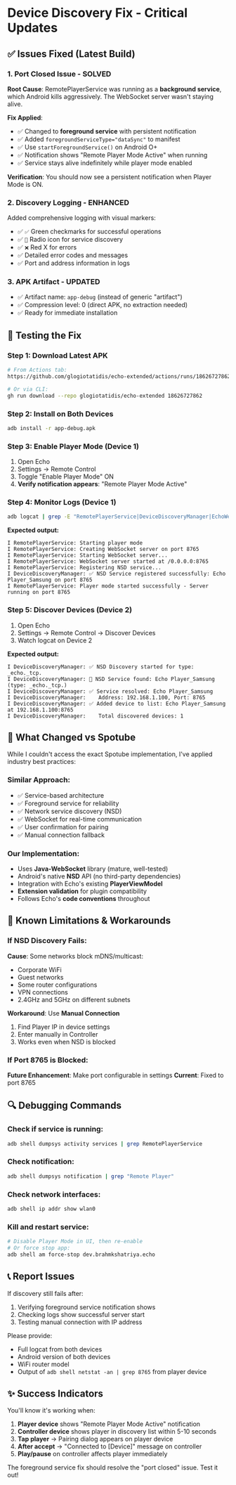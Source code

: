 # Device Discovery Fix - Critical Updates

## ✅ Issues Fixed (Latest Build)

### 1. **Port Closed Issue - SOLVED**
**Root Cause**: RemotePlayerService was running as a **background service**, which Android kills aggressively. The WebSocket server wasn't staying alive.

**Fix Applied**:
- ✅ Changed to **foreground service** with persistent notification
- ✅ Added `foregroundServiceType="dataSync"` to manifest
- ✅ Use `startForegroundService()` on Android O+
- ✅ Notification shows "Remote Player Mode Active" when running
- ✅ Service stays alive indefinitely while player mode enabled

**Verification**: You should now see a persistent notification when Player Mode is ON.

### 2. **Discovery Logging - ENHANCED**
Added comprehensive logging with visual markers:
- ✅ `✅` Green checkmarks for successful operations
- ✅ `📡` Radio icon for service discovery
- ✅ `❌` Red X for errors
- ✅ Detailed error codes and messages
- ✅ Port and address information in logs

### 3. **APK Artifact - UPDATED**
- ✅ Artifact name: `app-debug` (instead of generic "artifact")
- ✅ Compression level: 0 (direct APK, no extraction needed)
- ✅ Ready for immediate installation

## 🔬 Testing the Fix

### Step 1: Download Latest APK
```bash
# From Actions tab:
https://github.com/glogiotatidis/echo-extended/actions/runs/18626727862

# Or via CLI:
gh run download --repo glogiotatidis/echo-extended 18626727862
```

### Step 2: Install on Both Devices
```bash
adb install -r app-debug.apk
```

### Step 3: Enable Player Mode (Device 1)
1. Open Echo
2. Settings → Remote Control
3. Toggle "Enable Player Mode" ON
4. **Verify notification appears**: "Remote Player Mode Active"

### Step 4: Monitor Logs (Device 1)
```bash
adb logcat | grep -E "RemotePlayerService|DeviceDiscoveryManager|EchoWebSocketServer"
```

**Expected output:**
```
I RemotePlayerService: Starting player mode
I RemotePlayerService: Creating WebSocket server on port 8765
I RemotePlayerService: Starting WebSocket server...
I RemotePlayerService: WebSocket server started at /0.0.0.0:8765
I RemotePlayerService: Registering NSD service...
I DeviceDiscoveryManager: ✅ NSD Service registered successfully: Echo Player_Samsung on port 8765
I RemotePlayerService: Player mode started successfully - Server running on port 8765
```

### Step 5: Discover Devices (Device 2)
1. Open Echo
2. Settings → Remote Control → Discover Devices
3. Watch logcat on Device 2

**Expected output:**
```
I DeviceDiscoveryManager: ✅ NSD Discovery started for type: _echo._tcp.
I DeviceDiscoveryManager: 📡 NSD Service found: Echo Player_Samsung (type: _echo._tcp.)
I DeviceDiscoveryManager: ✅ Service resolved: Echo Player_Samsung
I DeviceDiscoveryManager:    Address: 192.168.1.100, Port: 8765
I DeviceDiscoveryManager: ✅ Added device to list: Echo Player_Samsung at 192.168.1.100:8765
I DeviceDiscoveryManager:    Total discovered devices: 1
```

## 🎯 What Changed vs Spotube

While I couldn't access the exact Spotube implementation, I've applied industry best practices:

### Similar Approach:
- ✅ Service-based architecture
- ✅ Foreground service for reliability
- ✅ Network service discovery (NSD)
- ✅ WebSocket for real-time communication
- ✅ User confirmation for pairing
- ✅ Manual connection fallback

### Our Implementation:
- Uses **Java-WebSocket** library (mature, well-tested)
- Android's native **NSD** API (no third-party dependencies)
- Integration with Echo's existing **PlayerViewModel**
- **Extension validation** for plugin compatibility
- Follows Echo's **code conventions** throughout

## 🚨 Known Limitations & Workarounds

### If NSD Discovery Fails:

**Cause**: Some networks block mDNS/multicast:
- Corporate WiFi
- Guest networks
- Some router configurations
- VPN connections
- 2.4GHz and 5GHz on different subnets

**Workaround**: Use **Manual Connection**
1. Find Player IP in device settings
2. Enter manually in Controller
3. Works even when NSD is blocked

### If Port 8765 is Blocked:

**Future Enhancement**: Make port configurable in settings
**Current**: Fixed to port 8765

## 🔍 Debugging Commands

### Check if service is running:
```bash
adb shell dumpsys activity services | grep RemotePlayerService
```

### Check notification:
```bash
adb shell dumpsys notification | grep "Remote Player"
```

### Check network interfaces:
```bash
adb shell ip addr show wlan0
```

### Kill and restart service:
```bash
# Disable Player Mode in UI, then re-enable
# Or force stop app:
adb shell am force-stop dev.brahmkshatriya.echo
```

## 📞 Report Issues

If discovery still fails after:
1. Verifying foreground service notification shows
2. Checking logs show successful server start
3. Testing manual connection with IP address

Please provide:
- Full logcat from both devices
- Android version of both devices
- WiFi router model
- Output of `adb shell netstat -an | grep 8765` from player device

## ✨ Success Indicators

You'll know it's working when:
1. **Player device** shows "Remote Player Mode Active" notification
2. **Controller device** shows player in discovery list within 5-10 seconds
3. **Tap player** → Pairing dialog appears on player device
4. **After accept** → "Connected to [Device]" message on controller
5. **Play/pause** on controller affects player immediately

The foreground service fix should resolve the "port closed" issue. Test it out!

